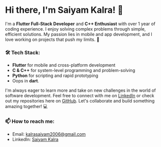 # Hi there, I'm Saiyam Kalra! 👋

I'm a **Flutter Full-Stack Developer** and **C++ Enthusiast** with over 1 year of coding experience. I enjoy solving complex problems through simple, efficient solutions. My passion lies in mobile and app development, and I love working on projects that push my limits. 🚀

### 🛠️ Tech Stack:
- **Flutter** for mobile and cross-platform development
- **C & C++** for system-level programming and problem-solving
- **Python** for scripting and rapid prototyping
- Oops in **dart**.

I'm always eager to learn more and take on new challenges in the world of software development. Feel free to connect with me on [LinkedIn](www.linkedin.com/in/saiyam-kalra-25a53432a) or check out my repositories here on [GitHub](https://github.com/SaiyamKalra). Let's collaborate and build something amazing together! 💻

### 📫 How to reach me:
- Email: kalrasaiyam2006@gmail.com
- LinkedIn: [Saiyam Kalra](www.linkedin.com/in/saiyam-kalra-25a53432a)
